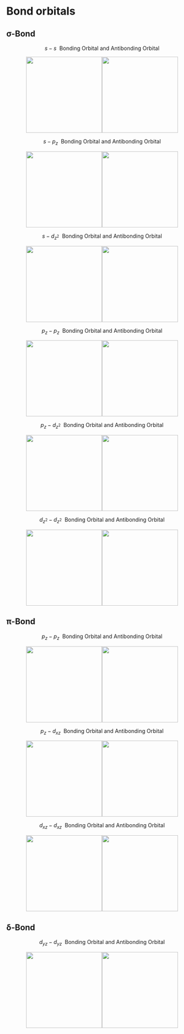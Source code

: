 # Bond orbitals

## σ-Bond

$$s-s\ \ \text{Bonding Orbital and Antibonding Orbital}$$  
<div align=center>
<img src="https://github.com/Jatro-Tao/Chemistry-Collections/raw/main/Bond%20orbitals/s-s-%CF%83.png" width="200"><img src="https://github.com/Jatro-Tao/Chemistry-Collections/raw/main/Bond%20orbitals/s-s-anti-%CF%83.png" width="200">
</div>

$$s-p_z\ \ \text{Bonding Orbital and Antibonding Orbital}$$  
<div align=center>
<img src="https://github.com/Jatro-Tao/Chemistry-Collections/raw/main/Bond%20orbitals/s-pz-%CF%83.png" width="200"><img src="https://github.com/Jatro-Tao/Chemistry-Collections/raw/main/Bond%20orbitals/s-pz-anti-%CF%83.png" width="200">
</div>

$$s-d_{z^2}\ \ \text{Bonding Orbital and Antibonding Orbital}$$  
<div align=center>
<img src="https://github.com/Jatro-Tao/Chemistry-Collections/raw/main/Bond%20orbitals/s-dz-%CF%83.png" width="200"><img src="https://github.com/Jatro-Tao/Chemistry-Collections/raw/main/Bond%20orbitals/s-dz-anti-%CF%83.png" width="200">
</div>

$$p_z-p_z\ \ \text{Bonding Orbital and Antibonding Orbital}$$  
<div align=center>
<img src="https://github.com/Jatro-Tao/Chemistry-Collections/raw/main/Bond%20orbitals/pz-pz-%CF%83.png" width="200"><img src="https://github.com/Jatro-Tao/Chemistry-Collections/raw/main/Bond%20orbitals/pz-pz-anti-%CF%83.png" width="200">
</div>

$$p_z-d_{z^2}\ \ \text{Bonding Orbital and Antibonding Orbital}$$  
<div align=center>
<img src="https://github.com/Jatro-Tao/Chemistry-Collections/raw/main/Bond%20orbitals/pz-dz-%CF%83.png" width="200"><img src="https://github.com/Jatro-Tao/Chemistry-Collections/raw/main/Bond%20orbitals/pz-dz-anti-%CF%83.png" width="200">
</div>

$$d_{z^2}-d_{z^2}\ \ \text{Bonding Orbital and Antibonding Orbital}$$  
<div align=center>
<img src="https://github.com/Jatro-Tao/Chemistry-Collections/raw/main/Bond%20orbitals/dz-dz-%CF%83.png" width="200"><img src="https://github.com/Jatro-Tao/Chemistry-Collections/raw/main/Bond%20orbitals/dz-dz-anti-%CF%83.png" width="200">
</div>

## π-Bond

$$p_z-p_z\ \ \text{Bonding Orbital and Antibonding Orbital}$$  
<div align=center>
<img src="https://github.com/Jatro-Tao/Chemistry-Collections/raw/main/Bond%20orbitals/pz-pz-%CF%80.png" width="200"><img src="https://github.com/Jatro-Tao/Chemistry-Collections/raw/main/Bond%20orbitals/pz-pz-anti-%CF%80.png" width="200">
</div>

$$p_z-d_{xz}\ \ \text{Bonding Orbital and Antibonding Orbital}$$  
<div align=center>
<img src="https://github.com/Jatro-Tao/Chemistry-Collections/raw/main/Bond%20orbitals/pz-dxz-%CF%80.png" width="200"><img src="https://github.com/Jatro-Tao/Chemistry-Collections/raw/main/Bond%20orbitals/pz-dxz-anti-%CF%80.png" width="200">
</div>

$$d_{xz}-d_{xz}\ \ \text{Bonding Orbital and Antibonding Orbital}$$  
<div align=center>
<img src="https://github.com/Jatro-Tao/Chemistry-Collections/raw/main/Bond%20orbitals/dxz-dxz-%CF%80.png" width="200"><img src="https://github.com/Jatro-Tao/Chemistry-Collections/raw/main/Bond%20orbitals/dxz-dxz-anti-%CF%80.png" width="200">
</div>

## δ-Bond

$$d_{yz}-d_{yz}\ \ \text{Bonding Orbital and Antibonding Orbital}$$  
<div align=center>
<img src="https://github.com/Jatro-Tao/Chemistry-Collections/raw/main/Bond%20orbitals/dyz-dyz-%CE%B4.png" width="200"><img src="https://github.com/Jatro-Tao/Chemistry-Collections/raw/main/Bond%20orbitals/dyz-dyz-anti-%CE%B4.png" width="200">
</div>
